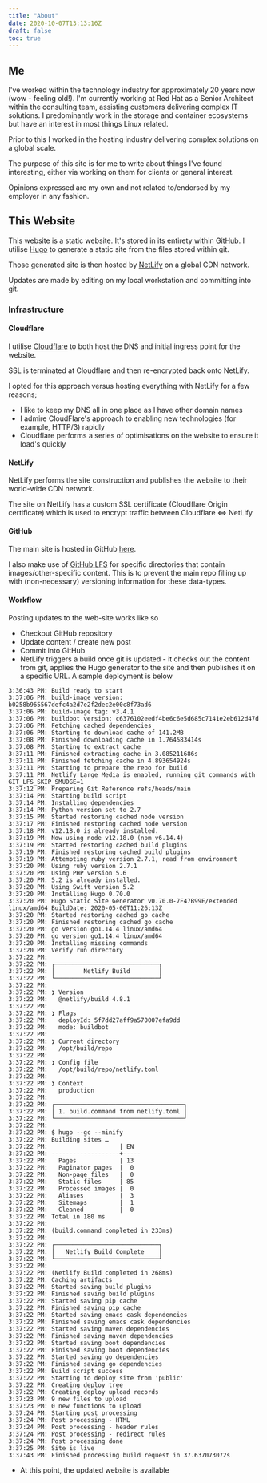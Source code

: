 ```yaml
---
title: "About"
date: 2020-10-07T13:13:16Z
draft: false
toc: true
---
```


## Me

I've worked within the technology industry for approximately 20 years now (wow - feeling old!).  I'm currently working at Red Hat as a Senior Architect within the consulting team, assisting customers delivering complex IT solutions.  I predominantly work in the storage and container ecosystems but have an interest in most things Linux related.

Prior to this I worked in the hosting industry delivering complex solutions on a global scale.

The purpose of this site is for me to write about things I've found interesting, either via working on them for clients or general interest.

Opinions expressed are my own and not related to/endorsed by my employer in any fashion.

## This Website

This website is a static website.  It's stored in its entirety within [GitHub](https://github.com/jameswilkins/blog). I utilise [Hugo](https://gohugo.io) to generate a static site from the files stored within git.

Those generated site is then hosted by [NetLify](https://netlify.com) on a global CDN network.

Updates are made by editing on my local workstation and committing into git.

### Infrastructure

#### Cloudflare

I utilise [Cloudflare](https://cloudflare.com) to both host the DNS and initial ingress point for the website.

SSL is terminated at Cloudflare and then re-encrypted back onto NetLify.

I opted for this approach versus hosting everything with NetLify for a few reasons;

* I like to keep my DNS all in one place as I have other domain names
* I admire CloudFlare's approach to enabling new technologies (for example, HTTP/3) rapidly
* Cloudflare performs a series of optimisations on the website to ensure it load's quickly

#### NetLify

NetLify performs the site construction and publishes the website to their world-wide CDN network.

The site on NetLify has a custom SSL certificate (Cloudflare Origin certificate) which is used to encrypt traffic between Cloudflare <=> NetLify

#### GitHub

The main site is hosted in GitHub [here](https://github.com/jameswilkins/blog).  

I also make use of [GitHub LFS](https://docs.github.com/en/free-pro-team@latest/github/managing-large-files/working-with-large-files) for specific directories that contain images/other-specific content.  This is to prevent the main repo filling up with (non-necessary) versioning information for these data-types.

#### Workflow

Posting updates to the web-site works like so

* Checkout GitHub repository 
* Update content / create new post
* Commit into GitHub
* NetLify triggers a build once git is updated - it checks out the content from git, applies the Hugo generator to the site and then publishes it on a specific URL.  A sample deployment is below

```
3:36:43 PM: Build ready to start
3:37:06 PM: build-image version: b0258b965567defc4a2d7e2f2dec2e00c8f73ad6
3:37:06 PM: build-image tag: v3.4.1
3:37:06 PM: buildbot version: c6376102eedf4be6c6e5d685c7141e2eb612d47d
3:37:06 PM: Fetching cached dependencies
3:37:06 PM: Starting to download cache of 141.2MB
3:37:08 PM: Finished downloading cache in 1.764583414s
3:37:08 PM: Starting to extract cache
3:37:11 PM: Finished extracting cache in 3.085211686s
3:37:11 PM: Finished fetching cache in 4.893654924s
3:37:11 PM: Starting to prepare the repo for build
3:37:11 PM: Netlify Large Media is enabled, running git commands with GIT_LFS_SKIP_SMUDGE=1
3:37:12 PM: Preparing Git Reference refs/heads/main
3:37:14 PM: Starting build script
3:37:14 PM: Installing dependencies
3:37:14 PM: Python version set to 2.7
3:37:15 PM: Started restoring cached node version
3:37:17 PM: Finished restoring cached node version
3:37:18 PM: v12.18.0 is already installed.
3:37:19 PM: Now using node v12.18.0 (npm v6.14.4)
3:37:19 PM: Started restoring cached build plugins
3:37:19 PM: Finished restoring cached build plugins
3:37:19 PM: Attempting ruby version 2.7.1, read from environment
3:37:20 PM: Using ruby version 2.7.1
3:37:20 PM: Using PHP version 5.6
3:37:20 PM: 5.2 is already installed.
3:37:20 PM: Using Swift version 5.2
3:37:20 PM: Installing Hugo 0.70.0
3:37:20 PM: Hugo Static Site Generator v0.70.0-7F47B99E/extended linux/amd64 BuildDate: 2020-05-06T11:26:13Z
3:37:20 PM: Started restoring cached go cache
3:37:20 PM: Finished restoring cached go cache
3:37:20 PM: go version go1.14.4 linux/amd64
3:37:20 PM: go version go1.14.4 linux/amd64
3:37:20 PM: Installing missing commands
3:37:20 PM: Verify run directory
3:37:22 PM: ​
3:37:22 PM: ┌─────────────────────────────┐
3:37:22 PM: │        Netlify Build        │
3:37:22 PM: └─────────────────────────────┘
3:37:22 PM: ​
3:37:22 PM: ❯ Version
3:37:22 PM:   @netlify/build 4.8.1
3:37:22 PM: ​
3:37:22 PM: ❯ Flags
3:37:22 PM:   deployId: 5f7dd27aff9a570007efa9dd
3:37:22 PM:   mode: buildbot
3:37:22 PM: ​
3:37:22 PM: ❯ Current directory
3:37:22 PM:   /opt/build/repo
3:37:22 PM: ​
3:37:22 PM: ❯ Config file
3:37:22 PM:   /opt/build/repo/netlify.toml
3:37:22 PM: ​
3:37:22 PM: ❯ Context
3:37:22 PM:   production
3:37:22 PM: ​
3:37:22 PM: ┌────────────────────────────────────┐
3:37:22 PM: │ 1. build.command from netlify.toml │
3:37:22 PM: └────────────────────────────────────┘
3:37:22 PM: ​
3:37:22 PM: $ hugo --gc --minify
3:37:22 PM: Building sites …
3:37:22 PM:                    | EN
3:37:22 PM: -------------------+-----
3:37:22 PM:   Pages            | 13
3:37:22 PM:   Paginator pages  |  0
3:37:22 PM:   Non-page files   |  0
3:37:22 PM:   Static files     | 85
3:37:22 PM:   Processed images |  0
3:37:22 PM:   Aliases          |  3
3:37:22 PM:   Sitemaps         |  1
3:37:22 PM:   Cleaned          |  0
3:37:22 PM: Total in 180 ms
3:37:22 PM: ​
3:37:22 PM: (build.command completed in 233ms)
3:37:22 PM: ​
3:37:22 PM: ┌─────────────────────────────┐
3:37:22 PM: │   Netlify Build Complete    │
3:37:22 PM: └─────────────────────────────┘
3:37:22 PM: ​
3:37:22 PM: (Netlify Build completed in 268ms)
3:37:22 PM: Caching artifacts
3:37:22 PM: Started saving build plugins
3:37:22 PM: Finished saving build plugins
3:37:22 PM: Started saving pip cache
3:37:22 PM: Finished saving pip cache
3:37:22 PM: Started saving emacs cask dependencies
3:37:22 PM: Finished saving emacs cask dependencies
3:37:22 PM: Started saving maven dependencies
3:37:22 PM: Finished saving maven dependencies
3:37:22 PM: Started saving boot dependencies
3:37:22 PM: Finished saving boot dependencies
3:37:22 PM: Started saving go dependencies
3:37:22 PM: Finished saving go dependencies
3:37:22 PM: Build script success
3:37:22 PM: Starting to deploy site from 'public'
3:37:22 PM: Creating deploy tree 
3:37:22 PM: Creating deploy upload records
3:37:23 PM: 9 new files to upload
3:37:23 PM: 0 new functions to upload
3:37:24 PM: Starting post processing
3:37:24 PM: Post processing - HTML
3:37:24 PM: Post processing - header rules
3:37:24 PM: Post processing - redirect rules
3:37:24 PM: Post processing done
3:37:25 PM: Site is live
3:37:43 PM: Finished processing build request in 37.637073072s
```

* At this point, the updated website is available




